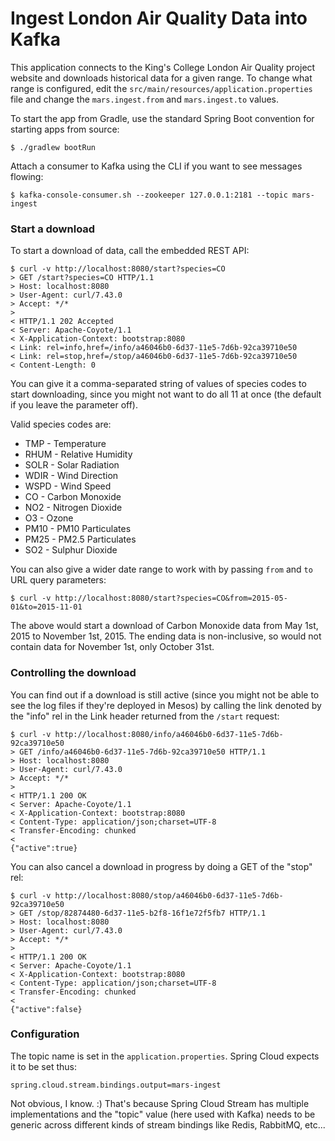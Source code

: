 # Ingest London Air Quality Data into Kafka

This application connects to the King's College London Air Quality project website
and downloads historical data for a given range. To change what range is configured,
edit the `src/main/resources/application.properties` file and change the `mars.ingest.from`
and `mars.ingest.to` values.

To start the app from Gradle, use the standard Spring Boot convention for starting apps from source:

    $ ./gradlew bootRun

Attach a consumer to Kafka using the CLI if you want to see messages flowing:

    $ kafka-console-consumer.sh --zookeeper 127.0.0.1:2181 --topic mars-ingest

### Start a download

To start a download of data, call the embedded REST API:

    $ curl -v http://localhost:8080/start?species=CO
    > GET /start?species=CO HTTP/1.1
    > Host: localhost:8080
    > User-Agent: curl/7.43.0
    > Accept: */*
    >
    < HTTP/1.1 202 Accepted
    < Server: Apache-Coyote/1.1
    < X-Application-Context: bootstrap:8080
    < Link: rel=info,href=/info/a46046b0-6d37-11e5-7d6b-92ca39710e50
    < Link: rel=stop,href=/stop/a46046b0-6d37-11e5-7d6b-92ca39710e50
    < Content-Length: 0

You can give it a comma-separated string of values of species codes to start downloading,
since you might not want to do all 11 at once (the default if you leave the parameter off).

Valid species codes are:

* TMP - Temperature
* RHUM - Relative Humidity
* SOLR - Solar Radiation
* WDIR - Wind Direction
* WSPD - Wind Speed
* CO - Carbon Monoxide
* NO2 - Nitrogen Dioxide
* O3 - Ozone
* PM10 - PM10 Particulates
* PM25 - PM2.5 Particulates
* SO2 - Sulphur Dioxide

You can also give a wider date range to work with by passing `from` and `to` URL query parameters:

    $ curl -v http://localhost:8080/start?species=CO&from=2015-05-01&to=2015-11-01

The above would start a download of Carbon Monoxide data from May 1st, 2015 to November 1st, 2015.
The ending data is non-inclusive, so would not contain data for November 1st, only October 31st.

### Controlling the download

You can find out if a download is still active (since you might not be able to see the log files
if they're deployed in Mesos) by calling the link denoted by the "info" rel in the Link header
returned from the `/start` request:

    $ curl -v http://localhost:8080/info/a46046b0-6d37-11e5-7d6b-92ca39710e50
    > GET /info/a46046b0-6d37-11e5-7d6b-92ca39710e50 HTTP/1.1
    > Host: localhost:8080
    > User-Agent: curl/7.43.0
    > Accept: */*
    >
    < HTTP/1.1 200 OK
    < Server: Apache-Coyote/1.1
    < X-Application-Context: bootstrap:8080
    < Content-Type: application/json;charset=UTF-8
    < Transfer-Encoding: chunked
    <
    {"active":true}

You can also cancel a download in progress by doing a GET of the "stop" rel:

    $ curl -v http://localhost:8080/stop/a46046b0-6d37-11e5-7d6b-92ca39710e50
    > GET /stop/82874480-6d37-11e5-b2f8-16f1e72f5fb7 HTTP/1.1
    > Host: localhost:8080
    > User-Agent: curl/7.43.0
    > Accept: */*
    >
    < HTTP/1.1 200 OK
    < Server: Apache-Coyote/1.1
    < X-Application-Context: bootstrap:8080
    < Content-Type: application/json;charset=UTF-8
    < Transfer-Encoding: chunked
    <
    {"active":false}

### Configuration

The topic name is set in the `application.properties`. Spring Cloud expects it to be set thus:

    spring.cloud.stream.bindings.output=mars-ingest

Not obvious, I know. :) That's because Spring Cloud Stream has multiple implementations
and the "topic" value (here used with Kafka) needs to be generic across different kinds of
stream bindings like Redis, RabbitMQ, etc...